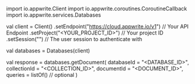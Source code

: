 import io.appwrite.Client
import io.appwrite.coroutines.CoroutineCallback
import io.appwrite.services.Databases

val client = Client()
    .setEndpoint("https://cloud.appwrite.io/v1") // Your API Endpoint
    .setProject("<YOUR_PROJECT_ID>") // Your project ID
    .setSession("") // The user session to authenticate with

val databases = Databases(client)

val response = databases.getDocument(
    databaseId = "<DATABASE_ID>",
    collectionId = "<COLLECTION_ID>",
    documentId = "<DOCUMENT_ID>",
    queries = listOf() // optional
)
